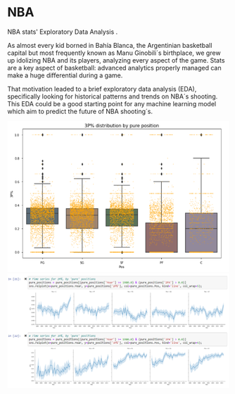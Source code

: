 # NBA
NBA stats' Exploratory Data Analysis  .

As almost every kid borned in Bahía Blanca, the Argentinian basketball capital but most frequently known as Manu Ginobili´s birthplace, we grew up idolizing NBA and its players, analyzing every aspect of the game. Stats are a key aspect of basketball: advanced analytics properly managed can make a huge differential during a game.

That motivation leaded to a brief exploratory data analysis (EDA), specifically looking for historical patterns and trends on NBA´s shooting. This EDA could be a good starting point for any machine learning model which aim to predict the future of NBA shooting´s.

![Image text](https://github.com/JulianHorvath/NBA/blob/main/3P%25%20distribution%20by%20pure%20position.png)
![Image text](https://github.com/JulianHorvath/NBA/blob/main/Time%20Series%20for%202P%25-3P%25%20by%20pure%20positions.png)
